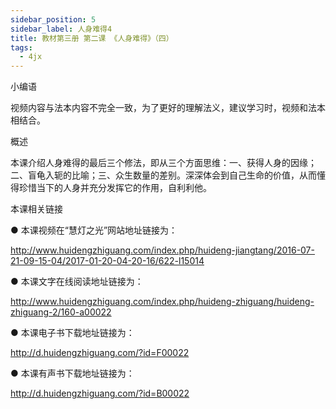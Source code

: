 ```yaml
---
sidebar_position: 5
sidebar_label: 人身难得4
title: 教材第三册 第二课 《人身难得》（四）
tags:
  - 4jx
---
```



 小编语 

视频内容与法本内容不完全一致，为了更好的理解法义，建议学习时，视频和法本相结合。

概述


本课介绍人身难得的最后三个修法，即从三个方面思维：一、获得人身的因缘；二、盲龟入轭的比喻；三、众生数量的差别。深深体会到自己生命的价值，从而懂得珍惜当下的人身并充分发挥它的作用，自利利他。







 本课相关链接 

●  本课视频在“慧灯之光”网站地址链接为：

http://www.huidengzhiguang.com/index.php/huideng-jiangtang/2016-07-21-09-15-04/2017-01-20-04-20-16/622-l15014



●  本课文字在线阅读地址链接为：

http://www.huidengzhiguang.com/index.php/huideng-zhiguang/huideng-zhiguang-2/160-a00022



●  本课电子书下载地址链接为：

http://d.huidengzhiguang.com/?id=F00022



●  本课有声书下载地址链接为：

http://d.huidengzhiguang.com/?id=B00022